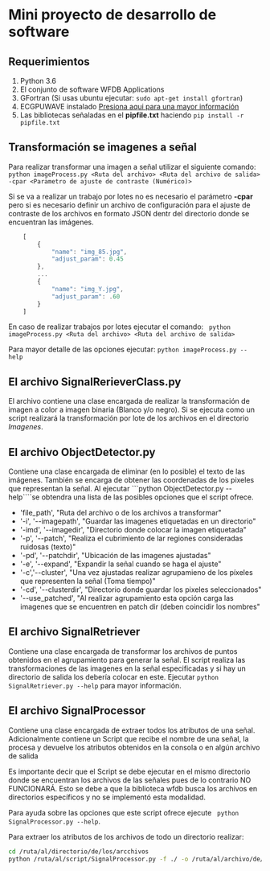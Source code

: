 # Mini proyecto de desarrollo de software

## Requerimientos

1. Python 3.6
2. El conjunto de software WFDB Applications
3. GFortran (Si usas ubuntu ejecutar: ```sudo apt-get install gfortran```)
4. ECGPUWAVE instalado [Presiona aqui para una mayor información](https://physionet.org/physiotools/ecgpuwave/src/)
5. Las bibliotecas señaladas en el **pipfile.txt** haciendo ``` pip install -r pipfile.txt ```

## Transformación se imagenes a señal

Para realizar transformar una imagen a señal utilizar el siguiente comando:
``` python imageProcess.py <Ruta del archivo> <Ruta del archivo de salida> -cpar <Parametro de ajuste de contraste (Numérico)> ```

Si se va a realizar un trabajo por lotes no es necesario el parámetro **-cpar** pero si es necesario definir un archivo de configuración para el ajuste de contraste de los archivos en formato JSON dentr del directorio donde se encuentran las imágenes.

```javascript 
    [
        {
            "name": "img_85.jpg",
            "adjust_param": 0.45
        },
        ...
        {
            "name": "img_Y.jpg",
            "adjust_param": .60
        }
    ]
```
En caso de realizar trabajos por lotes ejecutar el comando: ``` python imageProcess.py <Ruta del archivo> <Ruta del archivo de salida>```

Para mayor detalle de las opciones ejecutar: ``` python imageProcess.py --help ```

## El archivo SignalRerieverClass.py

El archivo contiene una clase encargada de realizar la transformación de imagen a color a imagen binaria (Blanco y/o negro). Si se ejecuta como un script realizará la transformación por lote de los archivos en el directorio *Imagenes*.

## El archivo ObjectDetector.py

Contiene una clase encargada de eliminar (en lo posible) el texto de las imágenes. También se encarga de obtener las coordenadas de los pixeles que representan la señal. Al ejecutar ```python ObjectDetector.py --help````se obtendra una lista de las posibles opciones que el script ofrece. 

* 'file_path', "Ruta del archivo o de los archivos a transformar"
* '-i', '--imagepath',  "Guardar las imagenes etiquetadas en un directorio"
* '-imd', '--imagedir',  "Directorio donde colocar la imagen etiquetada" 
* '-p', '--patch',  "Realiza el cubrimiento de lar regiones consideradas ruidosas (texto)"
* '-pd', '--patchdir',  "Ubicación de las imagenes ajustadas"
* '-e', '--expand',  "Expandir la señal cuando se haga el ajuste"
* '-c','--cluster',  "Una vez ajustadas realizar agrupamieno de los píxeles que representen la señal (Toma tiempo)"
* '-cd', '--clusterdir',  "Directorio donde guardar los pixeles seleccionados"
* '--use_patched',  "Al realizar agrupamiento esta opción carga las imagenes que se encuentren en patch dir (deben coincidir los nombres"

## El archivo SignalRetriever

Contiene una clase encargada de transformar los archivos de puntos obtenidos en el agrupamiento para generar la señal. El script realiza las transformaciones de las imagenes en la señal especificadas y si hay un directorio de salida los debería colocar en este. Ejecutar ```python SignalRetriever.py --help``` para mayor información.

## El archivo SignalProcessor

Contiene una clase encargada de extraer todos los atributos de una señal. Adicionalmente contiene un Script que recibe el nombre de una señal, la procesa y devuelve los atributos obtenidos en la consola o en algún archivo de salida

Es importante decir que el Script se debe ejecutar en el mismo directorio donde se encuentran los archivos de las señales pues de lo contrario NO FUNCIONARÁ. Esto se debe a que la biblioteca wfdb busca los archivos en directorios específicos y no se implementó esta modalidad. 

Para ayuda sobre las opciones que este script ofrece ejecute ``` python SignalProcessor.py --help```.

Para extraer los atributos de los archivos de todo un directorio realizar:

```bash
cd /ruta/al/directorio/de/los/arcchivos
python /ruta/al/script/SignalProcessor.py -f ./ -o /ruta/al/archivo/de/salida
```



